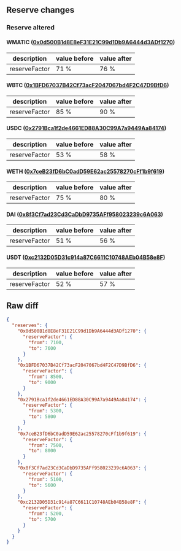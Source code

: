 ## Reserve changes

### Reserve altered

#### WMATIC ([0x0d500B1d8E8eF31E21C99d1Db9A6444d3ADf1270](https://polygonscan.com/address/0x0d500B1d8E8eF31E21C99d1Db9A6444d3ADf1270))

| description | value before | value after |
| --- | --- | --- |
| reserveFactor | 71 % | 76 % |


#### WBTC ([0x1BFD67037B42Cf73acF2047067bd4F2C47D9BfD6](https://polygonscan.com/address/0x1BFD67037B42Cf73acF2047067bd4F2C47D9BfD6))

| description | value before | value after |
| --- | --- | --- |
| reserveFactor | 85 % | 90 % |


#### USDC ([0x2791Bca1f2de4661ED88A30C99A7a9449Aa84174](https://polygonscan.com/address/0x2791Bca1f2de4661ED88A30C99A7a9449Aa84174))

| description | value before | value after |
| --- | --- | --- |
| reserveFactor | 53 % | 58 % |


#### WETH ([0x7ceB23fD6bC0adD59E62ac25578270cFf1b9f619](https://polygonscan.com/address/0x7ceB23fD6bC0adD59E62ac25578270cFf1b9f619))

| description | value before | value after |
| --- | --- | --- |
| reserveFactor | 75 % | 80 % |


#### DAI ([0x8f3Cf7ad23Cd3CaDbD9735AFf958023239c6A063](https://polygonscan.com/address/0x8f3Cf7ad23Cd3CaDbD9735AFf958023239c6A063))

| description | value before | value after |
| --- | --- | --- |
| reserveFactor | 51 % | 56 % |


#### USDT ([0xc2132D05D31c914a87C6611C10748AEb04B58e8F](https://polygonscan.com/address/0xc2132D05D31c914a87C6611C10748AEb04B58e8F))

| description | value before | value after |
| --- | --- | --- |
| reserveFactor | 52 % | 57 % |


## Raw diff

```json
{
  "reserves": {
    "0x0d500B1d8E8eF31E21C99d1Db9A6444d3ADf1270": {
      "reserveFactor": {
        "from": 7100,
        "to": 7600
      }
    },
    "0x1BFD67037B42Cf73acF2047067bd4F2C47D9BfD6": {
      "reserveFactor": {
        "from": 8500,
        "to": 9000
      }
    },
    "0x2791Bca1f2de4661ED88A30C99A7a9449Aa84174": {
      "reserveFactor": {
        "from": 5300,
        "to": 5800
      }
    },
    "0x7ceB23fD6bC0adD59E62ac25578270cFf1b9f619": {
      "reserveFactor": {
        "from": 7500,
        "to": 8000
      }
    },
    "0x8f3Cf7ad23Cd3CaDbD9735AFf958023239c6A063": {
      "reserveFactor": {
        "from": 5100,
        "to": 5600
      }
    },
    "0xc2132D05D31c914a87C6611C10748AEb04B58e8F": {
      "reserveFactor": {
        "from": 5200,
        "to": 5700
      }
    }
  }
}
```